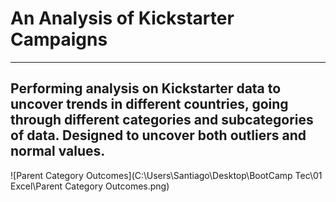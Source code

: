 # An Analysis of Kickstarter Campaigns
---
Performing analysis on Kickstarter data to uncover trends in different countries, going through different categories and subcategories of data. Designed to uncover both outliers and normal values.
---
![Parent Category Outcomes](C:\Users\Santiago\Desktop\BootCamp Tec\01 Excel\Parent Category Outcomes.png)

